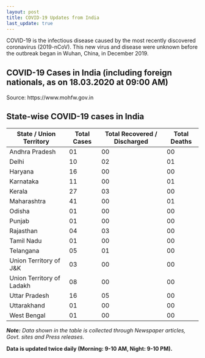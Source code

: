 ```yaml
---
layout: post
title: COVID-19 Updates from India
last_update: true
---
```


COVID-19 is the infectious disease caused by the most recently discovered coronavirus (2019-nCoV). This new virus and disease were unknown before the outbreak began in Wuhan, China, in December 2019.

## COVID-19 Cases in India (including foreign nationals, as on 18.03.2020 at 09:00 AM)
<p id = "totalcases" style="font-size: 1.2rem; font-weight: bold;"></p>
<p id = "totalrecovered" style="font-size: 1.2rem; font-weight: bold;"></p>
<p id = "totaldeaths" style="font-size: 1.2rem; font-weight: bold;"></p>
<p id = "totalactive" style="font-size: 1.2rem; font-weight: bold;"></p>
Source: https://www.mohfw.gov.in

## State-wise COVID-19 cases in India

<div class="datatable-begin"></div>

State / Union Territory   | Total Cases | Total Recovered / Discharged | Total Deaths
------- | -- | -- | --
Andhra Pradesh | 01| 00 | 00
Delhi  | 10 | 02 | 01
Haryana | 16 | 00 | 00
Karnataka | 11 | 00 | 01
Kerala | 27 | 03 | 00
Maharashtra  | 41 | 00 | 01
Odisha | 01 | 00 | 00
Punjab | 01 | 00 | 00
Rajasthan | 04 | 03 | 00
Tamil Nadu | 01 | 00 | 00
Telangana | 05 | 01 | 00
Union Territory of J&K | 03 | 00 | 00
Union Territory of Ladakh | 08 | 00 | 00
Uttar Pradesh | 16 | 05 | 00 
Uttarakhand | 01 | 00 | 00
West Bengal | 01 | 00 | 00

<div class="datatable-end"></div>

***Note:** Data shown in the table is collected through Newspaper articles, Govt. sites and Press releases.*

**Data is updated twice daily (Morning: 9-10 AM, Night: 9-10 PM).**
